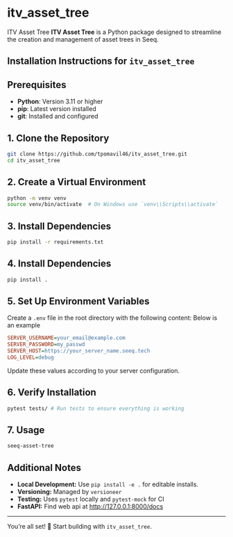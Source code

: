 # itv_asset_tree
ITV Asset Tree  **ITV Asset Tree** is a Python package designed to streamline the creation and management of asset trees in Seeq. 

## Installation Instructions for `itv_asset_tree`

## Prerequisites
- **Python**: Version 3.11 or higher
- **pip**: Latest version installed
- **git**: Installed and configured

## 1. Clone the Repository
```bash
git clone https://github.com/tpomavil46/itv_asset_tree.git
cd itv_asset_tree
```

## 2. Create a Virtual Environment
```bash
python -m venv venv
source venv/bin/activate  # On Windows use `venv\\Scripts\\activate`
```

## 3. Install Dependencies
```bash
pip install -r requirements.txt
```

## 4. Install Dependencies
```bash
pip install .
```

## 5. Set Up Environment Variables
Create a `.env` file in the root directory with the following content:
Below is an example
```ini
SERVER_USERNAME=your_email@example.com
SERVER_PASSWORD=my_passwd
SERVER_HOST=https://your_server_name.seeq.tech
LOG_LEVEL=debug
```
Update these values according to your server configuration.

## 6. Verify Installation
```bash
pytest tests/ # Run tests to ensure everything is working
```

## 7. Usage
```bash
seeq-asset-tree
```

## Additional Notes
- **Local Development:** Use `pip install -e .` for editable installs.
- **Versioning:** Managed by `versioneer`
- **Testing:** Uses `pytest` locally and `pytest-mock` for CI
- **FastAPI:** Find web api at http://127.0.0.1:8000/docs

---
You’re all set! 🎉 Start building with `itv_asset_tree`.

